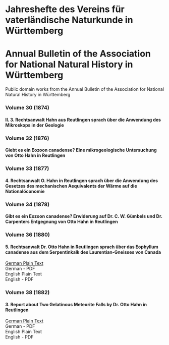 # Jahreshefte des Vereins für vaterländische Naturkunde in Württemberg

# Annual Bulletin of the Association for National Natural History in Württemberg

Public domain works from the Annual Bulletin of the Association for National Natural History in Württemberg

### Volume 30 (1874)

#### II. 3. Rechtsanwalt Hahn aus Reutlingen sprach über die Anwendung des Mikroskops in der Geologie

### Volume 32 (1876)

#### Giebt es ein Eozoon canadense? Eine mikrogeologische Untersuchung von Otto Hahn in Reutlingen

### Volume 33 (1877)

#### 4. Rechtsanwalt O. Hahn in Reutlingen sprach über die Anwendung des Gesetzes des mechanischen Aequivalents der Wärme auf die Nationalöconomie

### Volume 34 (1878)

#### Gibt es ein Eozoon canadense? Erwiderung auf Dr. C. W. Gümbels und Dr. Carpenters Entgegnung von Otto Hahn in Reutlingen

### Volume 36 (1880)

#### 5. Rechtsanwalt Dr. Otto Hahn in Reutlingen sprach über das Eophyllum canadense aus dem Serpentinkalk des Laurentian-Gneisses von Canada

[German Plain Text](1880/36/full-text-german.md#5-rechtsanwalt-dr-otto-hahn-in-reutlingen-sprach-über-das-eophyllum-canadense-aus-dem-serpentinkalk-des-laurentian-gneisses-von-canada)  
German - PDF  
English Plain Text  
English - PDF  

### Volume 38 (1882)

#### 3. Report about Two Gelatinous Meteorite Falls by Dr. Otto Hahn in Reutlingen

[German Plain Text](38/full-text-german.md#3-bericht-über-zwei-gallertmeteoritenfälle-von-dr-otto-hahn-in-reutlingen)  
German - PDF  
English Plain Text  
English - PDF  
